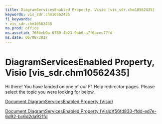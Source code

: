 ```yaml
---
title: DiagramServicesEnabled Property, Visio [vis_sdr.chm10562435]
keywords: vis_sdr.chm10562435
f1_keywords:
- vis_sdr.chm10562435
ms.prod: office
ms.assetid: 766beb9a-0789-4b23-9bb6-a7f6acec77fd
ms.date: 06/08/2017
---
```



# DiagramServicesEnabled Property, Visio [vis_sdr.chm10562435]

Hi there! You have landed on one of our F1 Help redirector pages. Please select the topic you were looking for below.

[Document.DiagramServicesEnabled Property (Visio)](http://msdn.microsoft.com/library/1a492029-31c8-85bb-0843-31c0a1200055%28Office.15%29.aspx)

[Document.DiagramServicesEnabled Property (Visio)f56fd833-ffdd-ed7e-6d92-bc6d2da921fd](http://msdn.microsoft.com/library/f56fd833-ffdd-ed7e-6d92-bc6d2da921fd.aspx)


